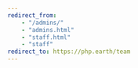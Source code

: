 ```yaml
---
redirect_from:
    - "/admins/"
    - "admins.html"
    - "staff.html"
    - "staff"
redirect_to: https://php.earth/team
---
```

